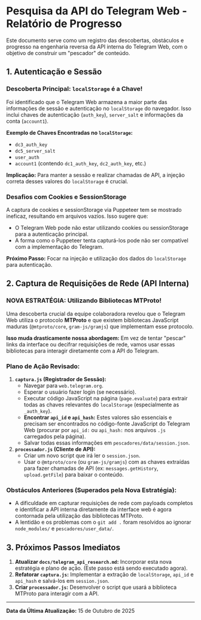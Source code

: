# Pesquisa da API do Telegram Web - Relatório de Progresso

Este documento serve como um registro das descobertas, obstáculos e progresso na engenharia reversa da API interna do Telegram Web, com o objetivo de construir um "pescador" de conteúdo.

## 1. Autenticação e Sessão

### Descoberta Principal: `localStorage` é a Chave!

Foi identificado que o Telegram Web armazena a maior parte das informações de sessão e autenticação no `localStorage` do navegador. Isso inclui chaves de autenticação (`auth_key`), `server_salt` e informações da conta (`account1`).

**Exemplo de Chaves Encontradas no `localStorage`:**
*   `dc3_auth_key`
*   `dc5_server_salt`
*   `user_auth`
*   `account1` (contendo `dc1_auth_key`, `dc2_auth_key`, etc.)

**Implicação:** Para manter a sessão e realizar chamadas de API, a injeção correta desses valores do `localStorage` é crucial.

### Desafios com Cookies e SessionStorage

A captura de cookies e sessionStorage via Puppeteer tem se mostrado ineficaz, resultando em arquivos vazios. Isso sugere que:
*   O Telegram Web pode não estar utilizando cookies ou sessionStorage para a autenticação principal.
*   A forma como o Puppeteer tenta capturá-los pode não ser compatível com a implementação do Telegram.

**Próximo Passo:** Focar na injeção e utilização dos dados do `localStorage` para autenticação.

## 2. Captura de Requisições de Rede (API Interna)

### **NOVA ESTRATÉGIA: Utilizando Bibliotecas MTProto!**

Uma descoberta crucial da equipe colaboradora revelou que o Telegram Web utiliza o protocolo **MTProto** e que existem bibliotecas JavaScript maduras (`@mtproto/core`, `gram-js/gramjs`) que implementam esse protocolo.

**Isso muda drasticamente nossa abordagem:** Em vez de tentar "pescar" links da interface ou decifrar requisições de rede, vamos usar essas bibliotecas para interagir diretamente com a API do Telegram.

### Plano de Ação Revisado:

1.  **`captura.js` (Registrador de Sessão):**
    *   Navegar para `web.telegram.org`.
    *   Esperar o usuário fazer login (se necessário).
    *   Executar código JavaScript na página (`page.evaluate`) para extrair todas as chaves relevantes do `localStorage` (especialmente as `_auth_key`).
    *   **Encontrar `api_id` e `api_hash`:** Estes valores são essenciais e precisam ser encontrados no código-fonte JavaScript do Telegram Web (procurar por `api_id:` ou `api_hash:` nos arquivos `.js` carregados pela página).
    *   Salvar todas essas informações em `pescadores/data/session.json`.
2.  **`processador.js` (Cliente de API):**
    *   Criar um novo script que irá ler o `session.json`.
    *   Usar o `@mtproto/core` (ou `gram-js/gramjs`) com as chaves extraídas para fazer chamadas de API (ex: `messages.getHistory`, `upload.getFile`) para baixar o conteúdo.

### Obstáculos Anteriores (Superados pela Nova Estratégia):

*   A dificuldade em capturar requisições de rede com payloads completos e identificar a API interna diretamente da interface web é agora contornada pela utilização das bibliotecas MTProto.
*   A lentidão e os problemas com o `git add .` foram resolvidos ao ignorar `node_modules/` e `pescadores/user_data/`.

## 3. Próximos Passos Imediatos

1.  **Atualizar `docs/telegram_api_research.md`:** Incorporar esta nova estratégia e plano de ação. (Este passo está sendo executado agora).
2.  **Refatorar `captura.js`:** Implementar a extração de `localStorage`, `api_id` e `api_hash` e salvá-los em `session.json`.
3.  **Criar `processador.js`:** Desenvolver o script que usará a biblioteca MTProto para interagir com a API.

---
**Data da Última Atualização:** 15 de Outubro de 2025
